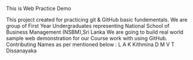 This is Web Practice Demo 

This project created for practicing git & GitHub basic fundementals. 
We are group of First Year Undergraduates representing National School of Business Management (NSBM),Sri Lanka
We are going to build real world sample web demonstration for our Course work with using GitHub.
Contributing Names as per mentioned below :
L A K Kithmina 
D M V T Dissanayaka 